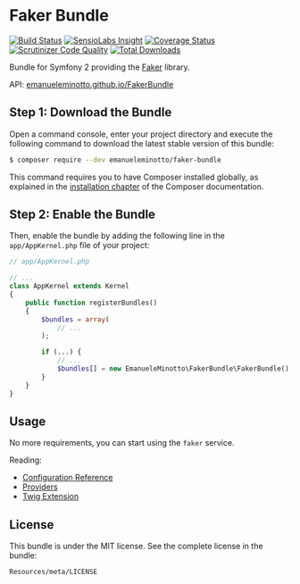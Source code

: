 Faker Bundle
============

[![Build Status](https://img.shields.io/travis/EmanueleMinotto/FakerBundle.svg?style=flat)](https://travis-ci.org/EmanueleMinotto/FakerBundle)
[![SensioLabs Insight](https://img.shields.io/sensiolabs/i/ec8a1a0c-1895-4de6-bbab-24ce11074e83.svg?style=flat)](https://insight.sensiolabs.com/projects/ec8a1a0c-1895-4de6-bbab-24ce11074e83)
[![Coverage Status](https://img.shields.io/coveralls/EmanueleMinotto/FakerBundle.svg?style=flat)](https://coveralls.io/r/EmanueleMinotto/FakerBundle)
[![Scrutinizer Code Quality](https://img.shields.io/scrutinizer/g/EmanueleMinotto/FakerBundle.svg?style=flat)](https://scrutinizer-ci.com/g/EmanueleMinotto/FakerBundle/)
[![Total Downloads](https://img.shields.io/packagist/dt/emanueleminotto/faker-bundle.svg?style=flat)](https://packagist.org/packages/emanueleminotto/faker-bundle)

Bundle for Symfony 2 providing the [Faker](https://github.com/fzaninotto/Faker) library.

API: [emanueleminotto.github.io/FakerBundle](http://emanueleminotto.github.io/FakerBundle/)

Step 1: Download the Bundle
---------------------------

Open a command console, enter your project directory and execute the
following command to download the latest stable version of this bundle:

```bash
$ composer require --dev emanueleminotto/faker-bundle
```

This command requires you to have Composer installed globally, as explained
in the [installation chapter](https://getcomposer.org/doc/00-intro.md)
of the Composer documentation.

Step 2: Enable the Bundle
-------------------------

Then, enable the bundle by adding the following line in the `app/AppKernel.php`
file of your project:

```php
// app/AppKernel.php

// ...
class AppKernel extends Kernel
{
    public function registerBundles()
    {
        $bundles = array(
            // ...
        );

        if (...) {
            // ...
            $bundles[] = new EmanueleMinotto\FakerBundle\FakerBundle();
        }
    }
}
```

Usage
-----

No more requirements, you can start using the `faker` service.

Reading:

 * [Configuration Reference](https://github.com/EmanueleMinotto/FakerBundle/tree/master/Resources/doc/configuration-reference.rst)
 * [Providers](https://github.com/EmanueleMinotto/FakerBundle/tree/master/Resources/doc/providers.rst)
 * [Twig Extension](https://github.com/EmanueleMinotto/FakerBundle/tree/master/Resources/doc/twig.rst)

License
-------

This bundle is under the MIT license. See the complete license in the bundle:

    Resources/meta/LICENSE
